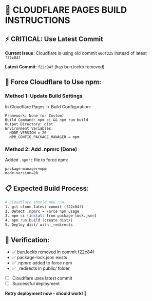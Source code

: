 # 🚨 CLOUDFLARE PAGES BUILD INSTRUCTIONS

## ⚡ **CRITICAL: Use Latest Commit**

**Current Issue:** Cloudflare is using old commit `e6df235` instead of latest `f22c84f`

**Latest Commit:** `f22c84f` (has bun.lockb removed)

## 🔧 **Force Cloudflare to Use npm:**

### **Method 1: Update Build Settings**
In Cloudflare Pages → Build Configuration:

```
Framework: None (or Custom)
Build Command: npm ci && npm run build
Output Directory: dist
Environment Variables:
  NODE_VERSION = 20
  NPM_CONFIG_PACKAGE_MANAGER = npm
```

### **Method 2: Add .npmrc (Done)**
Added `.npmrc` file to force npm:
```
package-manager=npm
node-version=20
```

## 📋 **Expected Build Process:**
```bash
# Cloudflare should now run:
1. git clone latest commit (f22c84f)
2. Detect .npmrc → Force npm usage  
3. npm ci (install from package-lock.json)
4. npm run build (create dist/)
5. Deploy dist/ with _redirects
```

## 🎯 **Verification:**
- ✅ bun.lockb removed in commit f22c84f
- ✅ package-lock.json exists  
- ✅ .npmrc added to force npm
- ✅ _redirects in public/ folder
- [ ] Cloudflare uses latest commit
- [ ] Successful deployment

**Retry deployment now - should work! 🚀**